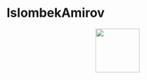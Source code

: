 # IslombekAmirov
<div id="header" align="center">
  <img src="https://giphy.com/embed/YYW0hHizzIOrlhimPG" width="100"/>
</div>
